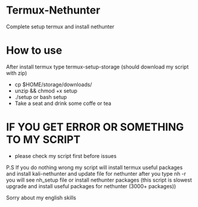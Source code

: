 # Termux-Nethunter
Complete setup termux and install nethunter

# How to use
After install termux type termux-setup-storage (should download my script with zip)

- cp $HOME/storage/downloads/<my script zip name> <new zip name>
- unzip <my script zip name> && chmod +x setup
- ./setup or bash setup
- Take a seat and drink some coffe or tea
  
# IF YOU GET ERROR OR SOMETHING TO MY SCRIPT
- please check my script first before issues

P.S If you do nothing wrong my script will install termux useful packages and install kali-nethunter and update file for nethunter after you type nh -r
you will see nh_setup file or install nethunter packages (this script is slowest upgrade and install useful packages for nethunter (3000+ packages))
  
  Sorry about my english skills
  
